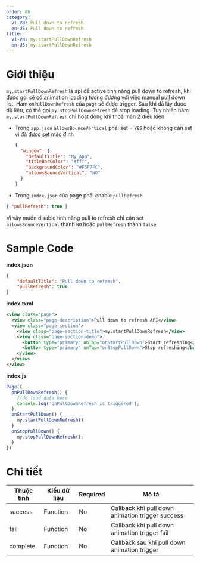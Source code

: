 ```yaml
---
order: 80
category:
  vi-VN: Pull down to refresh
  en-US: Pull down to refresh
title: 
  vi-VN: my.startPullDownRefresh
  en-US: my.startPullDownRefresh
---
```


# Giới thiệu
`my.startPullDownRefresh` là api để active tính năng pull down to refresh, khi được gọi sẽ có animation loading tương đương với việc manual pull down list. 
Hàm `onPullDownRefresh` của `page` sẽ được trigger.
Sau khi đã lấy được dữ liệu, có thể gọi `my.stopPullDownRefresh` để stop loading.
Tuy nhiên hàm `my.startPullDownRefresh` chỉ hoạt động khi thoả mãn 2 điều kiện:
- Trong `app.json` `allowsBounceVertical` phải set = `YES` hoặc không cần set vì đã được set mặc định  
  
  ```json
  {
    "window": {
      "defaultTitle": "My App",
      "titleBarColor": "#fff",
      "backgroundColor": "#F5F7FC",
      "allowsBounceVertical": "NO"
    }
  }
  ```
- Trong `index.json` của page phải enable `pullRefresh`
 ```json
 { "pullRefresh": true }
 ```

 Vì vây muốn disable tính năng pull to refresh chỉ cần set `allowsBounceVertical` thành `NO` hoặc `pullRefresh` thành `false`

# Sample Code
**index.json**
```json
{
    "defaultTitle": "Pull down to refresh",
    "pullRefresh": true
}
```

**index.txml**
```xml
<view class="page">
  <view class="page-description">Pull down to refresh API</view>
  <view class="page-section">
    <view class="page-section-title">my.startPullDownRefresh</view>
    <view class="page-section-demo">
      <button type="primary" onTap="onStartPullDown">Start refreshing</button>
      <button type="primary" onTap="onStopPullDown">Stop refreshing</button>
    </view>
  </view>
</view>
```

**index.js**
```js
Page({
  onPullDownRefresh() {
    //do load data here
    console.log('onPullDownRefresh is triggered');
  },
  onStartPullDown() {
    my.startPullDownRefresh();
  }
  onStopPullDown() {
    my.stopPullDownRefresh();
  }
})
```

# Chi tiết
| Thuộc tính     | Kiểu dữ liệu  | Required | Mô tả |
| ------- | --------------- | ------- | --------------- |
| success | Function | No | Callback khi pull down animation trigger success |
| fail | Function | No | Callback khi pull down animation trigger fail |
| complete | Function | No | Callback sau khi pull down animation trigger  |